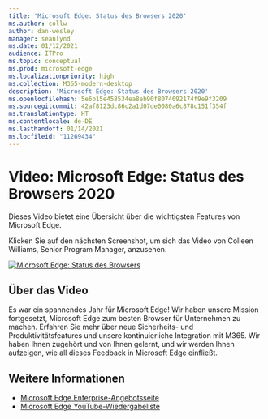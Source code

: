 ```yaml
---
title: 'Microsoft Edge: Status des Browsers 2020'
ms.author: collw
author: dan-wesley
manager: seanlynd
ms.date: 01/12/2021
audience: ITPro
ms.topic: conceptual
ms.prod: microsoft-edge
ms.localizationpriority: high
ms.collection: M365-modern-desktop
description: 'Microsoft Edge: Status des Browsers 2020'
ms.openlocfilehash: 5e6b15e458534ea8eb90f8074092174f9e9f3209
ms.sourcegitcommit: 42af8123dc86c2a1d07de0080a6c878c151f354f
ms.translationtype: HT
ms.contentlocale: de-DE
ms.lasthandoff: 01/14/2021
ms.locfileid: "11269434"
---
```

# Video: Microsoft Edge: Status des Browsers 2020

Dieses Video bietet eine Übersicht über die wichtigsten Features von Microsoft Edge.

Klicken Sie auf den nächsten Screenshot, um sich das Video von Colleen Williams, Senior Program Manager, anzusehen.

[![Microsoft Edge: Status des Browsers](media/microsoft-edge-video-state-of-browser/0.png)](http://www.youtube.com/watch?v=ajdoE4wmzV0 "Microsoft Edge - State of the browser 2020")

##  <a name="about-the-video"></a>Über das Video

Es war ein spannendes Jahr für Microsoft Edge! Wir haben unsere Mission fortgesetzt, Microsoft Edge zum besten Browser für Unternehmen zu machen. Erfahren Sie mehr über neue Sicherheits- und Produktivitätsfeatures und unsere kontinuierliche Integration mit M365. Wir haben Ihnen zugehört und von Ihnen gelernt, und wir werden Ihnen aufzeigen, wie all dieses Feedback in Microsoft Edge einfließt.

##  <a name="additional-information"></a>Weitere Informationen

- [Microsoft Edge Enterprise-Angebotsseite](https://aka.ms/EdgeEnterprise)
- [Microsoft Edge YouTube-Wiedergabeliste](https://www.youtube.com/playlist?list=PLXtHYVsvn_b-uXh1tMeYpT-0iD8tD3tFy)
